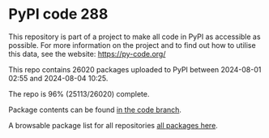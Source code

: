# PyPI code 288

This repository is part of a project to make all code in PyPI as accessible as possible. For more information 
on the project and to find out how to utilise this data, see the website: https://py-code.org/

This repo contains 26020 packages uploaded to PyPI between 
2024-08-01 02:55 and 2024-08-04 10:25.

The repo is 96% (25113/26020) complete.

Package contents can be found [in the code branch](https://github.com/pypi-data/pypi-mirror-288/tree/code/packages).

A browsable package list for all repositories [all packages here](https://py-code.org/repositories/pypi-mirror-288).


